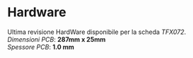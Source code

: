 # Hardware
Ultima revisione HardWare disponibile per la scheda *TFX072*.</br>
*Dimensioni PCB*: **287mm x 25mm**</br>
*Spessore PCB*: **1.0 mm**</br>